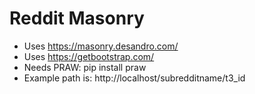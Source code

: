 # Reddit Masonry
* Uses https://masonry.desandro.com/
* Uses https://getbootstrap.com/
* Needs PRAW: pip install praw
* Example path is: http://localhost/subredditname/t3_id
